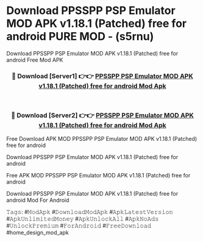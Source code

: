 # Download PPSSPP PSP Emulator MOD APK v1.18.1 (Patched) free for android PURE MOD - (s5rnu)
Download PPSSPP PSP Emulator MOD APK v1.18.1 (Patched) free for android Free Mod APK

<div align="center">
<h3>🔴 Download [Server1] 👉👉 <a href="https://apk-comot.site?title=PPSSPP_PSP_Emulator_MOD_APK_v1.18.1_(Patched)_free_for_android">PPSSPP PSP Emulator MOD APK v1.18.1 (Patched) free for android Mod Apk</a></h3><br>

<h3>🔴 Download [Server2] 👉👉 <a href="https://apk-comot.site?title=PPSSPP_PSP_Emulator_MOD_APK_v1.18.1_(Patched)_free_for_android">PPSSPP PSP Emulator MOD APK v1.18.1 (Patched) free for android Mod Apk</a></h3>
</div>


Free Download APK MOD PPSSPP PSP Emulator MOD APK v1.18.1 (Patched) free for android

Download PPSSPP PSP Emulator MOD APK v1.18.1 (Patched) free for android 

Free APK MOD PPSSPP PSP Emulator MOD APK v1.18.1 (Patched) free for android 

Download PPSSPP PSP Emulator MOD APK v1.18.1 (Patched) free for android Mod For Android

𝚃𝚊𝚐𝚜: #𝙼𝚘𝚍𝙰𝚙𝚔 #𝙳𝚘𝚠𝚗𝚕𝚘𝚊𝚍𝙼𝚘𝚍𝙰𝚙𝚔 #𝙰𝚙𝚔𝙻𝚊𝚝𝚎𝚜𝚝𝚅𝚎𝚛𝚜𝚒𝚘𝚗 #𝙰𝚙𝚔𝚄𝚗𝚕𝚒𝚖𝚒𝚝𝚎𝚍𝙼𝚘𝚗𝚎𝚢 #𝙰𝚙𝚔𝚄𝚗𝚕𝚘𝚌𝚔𝙰𝚕𝚕 #𝙰𝚙𝚔𝙽𝚘𝙰𝚍𝚜 #𝚄𝚗𝚕𝚘𝚌𝚔𝙿𝚛𝚎𝚖𝚒𝚞𝚖 #𝙵𝚘𝚛𝙰𝚗𝚍𝚛𝚘𝚒𝚍 #𝙵𝚛𝚎𝚎𝙳𝚘𝚠𝚗𝚕𝚘𝚊𝚍 #home_design_mod_apk